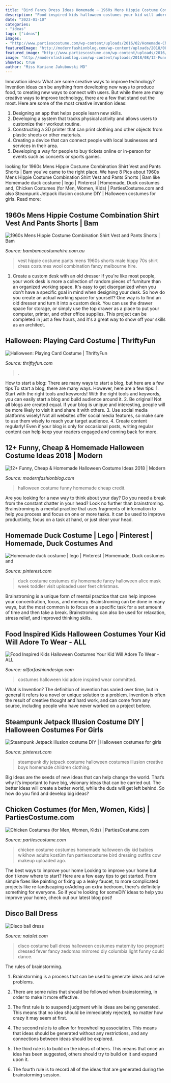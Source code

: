 ```yaml
---
title: "Bird Fancy Dress Ideas Homemade ~ 1960s Mens Hippie Costume Combination Shirt Vest And Pants Shorts"
description: "Food inspired kids halloween costumes your kid will adore to wear"
date: "2023-01-10"
categories:
- "ideas"
tags: ["ideas"]
images:
- "http://www.partiescostume.com/wp-content/uploads/2016/02/Homemade-Chicken-Costume.jpg"
featuredImage: "http://modernfashionblog.com/wp-content/uploads/2018/08/12-Funny-Cheap-Homemade-Halloween-Costume-Ideas-2018-14.jpg"
featured_image: "http://www.partiescostume.com/wp-content/uploads/2016/02/Homemade-Chicken-Costume.jpg"
image: "http://modernfashionblog.com/wp-content/uploads/2018/08/12-Funny-Cheap-Homemade-Halloween-Costume-Ideas-2018-14.jpg"
ShowToc: true
author: "Miss Kariane Jakubowski MD"
---
```



Innovation ideas: What are some creative ways to improve technology?
Invention ideas can be anything from developing new ways to produce food, to creating new ways to connect with users. But while there are many creative ways to improve technology, there are a few that stand out the most. Here are some of the most creative invention ideas:
1. Designing an app that helps people learn new skills.
2. Developing a system that tracks physical activity and allows users to customize their workout routine.
3. Constructing a 3D printer that can print clothing and other objects from plastic sheets or other materials.
4. Creating a device that can connect people with local businesses and services in their area.
5. Developing a way for people to buy tickets online or in-person for events such as concerts or sports games.

	

		
looking for 1960s Mens Hippie Costume Combination Shirt Vest and Pants Shorts | Bam you've came to the right place. We have 8 Pics about 1960s Mens Hippie Costume Combination Shirt Vest and Pants Shorts | Bam like Homemade duck costume | lego | Pinterest | Homemade, Duck costumes and, Chicken Costumes (for Men, Women, Kids) | PartiesCostume.com and also Steampunk Jetpack illusion costume DIY | Halloween costumes for girls. Read more:
		
    
## 1960s Mens Hippie Costume Combination Shirt Vest And Pants Shorts | Bam

<img loading=lazy src="http://www.bambamcostumehire.com.au/wp-content/uploads/2016/09/male_70s_hippy_costume_wool_pants_vest_2.jpg" onerror="this.onerror=null;this.src='https://tse3.mm.bing.net/th?id=OIP.BYUv4zvN25Idou0cDkQDLgAAAA&amp;pid=15.1';" alt="1960s Mens Hippie Costume Combination Shirt Vest and Pants Shorts | Bam">

_Source: bambamcostumehire.com.au_

>vest hippie costume pants mens 1960s shorts male hippy 70s shirt dress costumes wool combination fancy melbourne hire. 

	

1. Create a custom desk with an old dresser
If you're like most people, your work desk is more a collection of random pieces of furniture than an organized working space. It's easy to get disorganized when you don't have a specific goal in mind when designing your desk. So how do you create an actual working space for yourself? One way is to find an old dresser and turn it into a custom desk. You can use the drawer space for storage, or simply use the top drawer as a place to put your computer, printer, and other office supplies. This project can be completed in just a few hours, and it's a great way to show off your skills as an architect.

    
## Halloween: Playing Card Costume | ThriftyFun

<img loading=lazy src="https://img.thrfun.com/img/021/351/queen_card_fancy3.jpg" onerror="this.onerror=null;this.src='https://tse1.mm.bing.net/th?id=OIP.6CwjLUA5iXgtEsJV2k1HUQHaOS&amp;pid=15.1';" alt="Halloween: Playing Card Costume | ThriftyFun">

_Source: thriftyfun.com_

>. 

	

How to start a blog: There are many ways to start a blog, but here are a few tips
To start a blog, there are many ways. However, here are a few tips: 1. Start with the right tools and keywords! With the right tools and keywords, you can easily start a blog and build audience around it. 2. Be original! Not all blogs are created equal. If your blog is unique and interesting, people will be more likely to visit it and share it with others. 3. Use social media platforms wisely! Not all websites offer social media features, so make sure to use them wisely to reach your target audience. 4. Create content regularly! Even if your blog is only for occasional posts, writing regular content can help keep your readers engaged and coming back for more.

    
## 12+ Funny, Cheap &amp; Homemade Halloween Costume Ideas 2018 | Modern

<img loading=lazy src="http://modernfashionblog.com/wp-content/uploads/2018/08/12-Funny-Cheap-Homemade-Halloween-Costume-Ideas-2018-14.jpg" onerror="this.onerror=null;this.src='https://tse2.mm.bing.net/th?id=OIP.sdRXBo8DjR90595MGsmmAQHaKo&amp;pid=15.1';" alt="12+ Funny, Cheap &amp; Homemade Halloween Costume Ideas 2018 | Modern">

_Source: modernfashionblog.com_

>halloween costume funny homemade cheap credit. 

	

Are you looking for a new way to think about your day? Do you need a break from the constant chatter in your head? Look no further than brainstroming. Brainstroming is a mental practice that uses fragments of information to help you process and focus on one or more tasks. It can be used to improve productivity, focus on a task at hand, or just clear your head.

    
## Homemade Duck Costume | Lego | Pinterest | Homemade, Duck Costumes And

<img loading=lazy src="https://s-media-cache-ak0.pinimg.com/564x/8a/6c/aa/8a6caa3e6f2a24eab0394b129874b861.jpg" onerror="this.onerror=null;this.src='https://tse4.mm.bing.net/th?id=OIP.qv7P9LXeZel1faVPQe9ofAHaNJ&amp;pid=15.1';" alt="Homemade duck costume | lego | Pinterest | Homemade, Duck costumes and">

_Source: pinterest.com_

>duck costume costumes diy homemade fancy halloween alice mask week toddler visit uploaded user feet christmas. 

	

Brainstroming is a unique form of mental practice that can help improve your concentration, focus, and memory. Brainstroming can be done in many ways, but the most common is to focus on a specific task for a set amount of time and then take a break. Brainstroming can also be used for relaxation, stress relief, and improved thinking skills.

    
## Food Inspired Kids Halloween Costumes Your Kid Will Adore To Wear - ALL

<img loading=lazy src="https://allforfashiondesign.com/wp-content/uploads/2018/10/saladkid3-600x962.jpg" onerror="this.onerror=null;this.src='https://tse4.mm.bing.net/th?id=OIP.t5zYBXs6s2eJx2x9DVlw-wHaL3&amp;pid=15.1';" alt="Food Inspired Kids Halloween Costumes Your Kid Will Adore To Wear - ALL">

_Source: allforfashiondesign.com_

>costumes halloween kid adore inspired wear committed. 

	

What is Invention?
The definition of invention has varied over time, but in general it refers to a novel or unique solution to a problem. Invention is often the result of creative thought and hard work, and can come from any source, including people who have never worked on a project before.

    
## Steampunk Jetpack Illusion Costume DIY | Halloween Costumes For Girls

<img loading=lazy src="https://i.pinimg.com/736x/3d/3e/20/3d3e2004692cc12ace49ab62dee81371--diy-steampunk-jetpack.jpg" onerror="this.onerror=null;this.src='https://tse3.mm.bing.net/th?id=OIP.2mW8lBSGS9DLOiCUJs1OHAHaJ3&amp;pid=15.1';" alt="Steampunk Jetpack illusion costume DIY | Halloween costumes for girls">

_Source: pinterest.com_

>steampunk diy jetpack costume halloween costumes illusion creative boys homemade children clothing. 

	

Big Ideas are the seeds of new ideas that can help change the world. That’s why it’s important to have big, visionary ideas that can be carried out. The better ideas will create a better world, while the duds will get left behind. So how do you find and develop big ideas?

    
## Chicken Costumes (for Men, Women, Kids) | PartiesCostume.com

<img loading=lazy src="http://www.partiescostume.com/wp-content/uploads/2016/02/Homemade-Chicken-Costume.jpg" onerror="this.onerror=null;this.src='https://tse3.mm.bing.net/th?id=OIP.1PM2v31xmvd4ThBPKlIyewHaME&amp;pid=15.1';" alt="Chicken Costumes (for Men, Women, Kids) | PartiesCostume.com">

_Source: partiescostume.com_

>chicken costume costumes homemade halloween diy kid babies wikihow adults kostüm fun partiescostume bird dressing outfits cow makeup uploaded ago. 

	

The best ways to improve your home
Looking to improve your home but don't know where to start? Here are a few easy tips to get started. From simple fixes like painting or fixing up a leaky faucet, to more complicated projects like re-landscaping orAdding an extra bedroom, there's definitely something for everyone. So if you're looking for someDIY ideas to help you improve your home, check out our latest blog post!

    
## Disco Ball Dress

<img loading=lazy src="http://natalet.com/images/disco-ball-dress/disco-ball-dress-30-11.jpg" onerror="this.onerror=null;this.src='https://tse4.mm.bing.net/th?id=OIP.YZHHINLLoSEjeMXUMwX2swHaLD&amp;pid=15.1';" alt="Disco ball dress">

_Source: natalet.com_

>disco costume ball dress halloween costumes maternity too pregnant dressed fever fancy zedomax mirrored diy columbia light funny could dance. 

	

The rules of brainstorming.
1. Brainstorming is a process that can be used to generate ideas and solve problems.
2. There are some rules that should be followed when brainstorming, in order to make it more effective.

3. The first rule is to suspend judgment while ideas are being generated. This means that no idea should be immediately rejected, no matter how crazy it may seem at first.

4. The second rule is to allow for freewheeling association. This means that ideas should be generated without any restrictions, and any connections between ideas should be explored.

5. The third rule is to build on the ideas of others. This means that once an idea has been suggested, others should try to build on it and expand upon it.

6. The fourth rule is to record all of the ideas that are generated during the brainstorming session.

